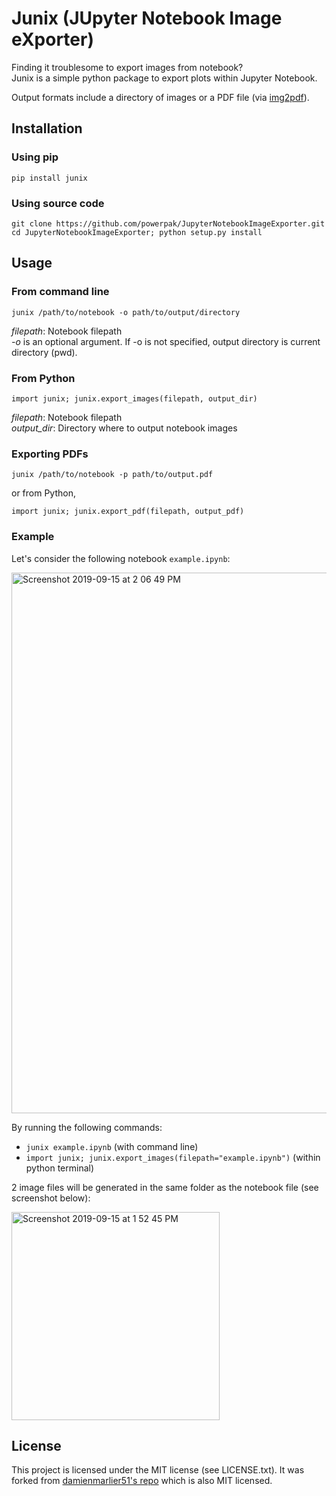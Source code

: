 # Junix (JUpyter Notebook Image eXporter)

Finding it troublesome to export images from notebook?<br/>
Junix is a simple python package to export plots within Jupyter Notebook.

Output formats include a directory of images or a PDF file (via [img2pdf](https://pypi.org/project/img2pdf/)).

## Installation

### Using pip
```pip install junix```

### Using source code
```
git clone https://github.com/powerpak/JupyterNotebookImageExporter.git
cd JupyterNotebookImageExporter; python setup.py install
```

## Usage

### From command line
```junix /path/to/notebook -o path/to/output/directory```

*filepath*: Notebook filepath<br/>
*-o* is an optional argument. If -o is not specified, output directory is current directory (pwd).<br/>
  
### From Python
```import junix; junix.export_images(filepath, output_dir)```

*filepath*: Notebook filepath<br/>
*output_dir*: Directory where to output notebook images<br/>

### Exporting PDFs
```junix /path/to/notebook -p path/to/output.pdf```

or from Python,

```import junix; junix.export_pdf(filepath, output_pdf)```

### Example

Let's consider the following notebook ```example.ipynb```:

<img width="865" alt="Screenshot 2019-09-15 at 2 06 49 PM" src="https://user-images.githubusercontent.com/9989010/64917363-2cfe4780-d7c2-11e9-8174-ed2924d17e31.png">

By running the following commands:
- ```junix example.ipynb``` (with command line) <br/>
- ```import junix; junix.export_images(filepath="example.ipynb")``` (within python terminal) <br/>

2 image files will be generated in the same folder as the notebook file (see screenshot below): <br/>

<img width="333" alt="Screenshot 2019-09-15 at 1 52 45 PM" src="https://user-images.githubusercontent.com/9989010/64917371-5fa84000-d7c2-11e9-9f65-e9a53fc7d781.png"> 

## License

This project is licensed under the MIT license (see LICENSE.txt). It was forked from [damienmarlier51's repo](https://github.com/damienmarlier51/Junix) which is also MIT licensed.
